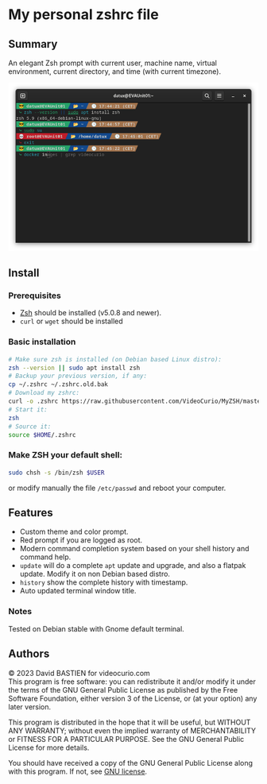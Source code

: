 # My personal zshrc file

## Summary

An elegant Zsh prompt with current user, machine name, virtual environment, current directory, and time (with current timezone).

![screenshot](doc/screenshot2.png)

## Install

### Prerequisites

- [Zsh](https://www.zsh.org) should be installed (v5.0.8 and newer).
- `curl` or `wget` should be installed

### Basic installation
```bash
# Make sure zsh is installed (on Debian based Linux distro):
zsh --version || sudo apt install zsh
# Backup your previous version, if any:
cp ~/.zshrc ~/.zshrc.old.bak
# Download my zshrc:
curl -o .zshrc https://raw.githubusercontent.com/VideoCurio/MyZSH/master/zshrc
# Start it:
zsh
# Source it:
source $HOME/.zshrc
```

### Make ZSH your default shell:
```bash
sudo chsh -s /bin/zsh $USER
```
or modify manually the file `/etc/passwd` and reboot your computer.

## Features

- Custom theme and color prompt.
- Red prompt if you are logged as root.
- Modern command completion system based on your shell history and command help.
- `update` will do a complete `apt` update and upgrade, and also a flatpak update. Modify it on non Debian based distro.
- `history` show the complete history with timestamp.
- Auto updated terminal window title.

### Notes

Tested on Debian stable with Gnome default terminal.

## Authors
© 2023 David BASTIEN for videocurio.com<br>
This program is free software: you can redistribute it and/or modify
it under the terms of the GNU General Public License as published by
the Free Software Foundation, either version 3 of the License, or
(at your option) any later version.

This program is distributed in the hope that it will be useful,
but WITHOUT ANY WARRANTY; without even the implied warranty of
MERCHANTABILITY or FITNESS FOR A PARTICULAR PURPOSE.  See the
GNU General Public License for more details.

You should have received a copy of the GNU General Public License
along with this program.  If not, see [GNU license](http://www.gnu.org/licenses/).
